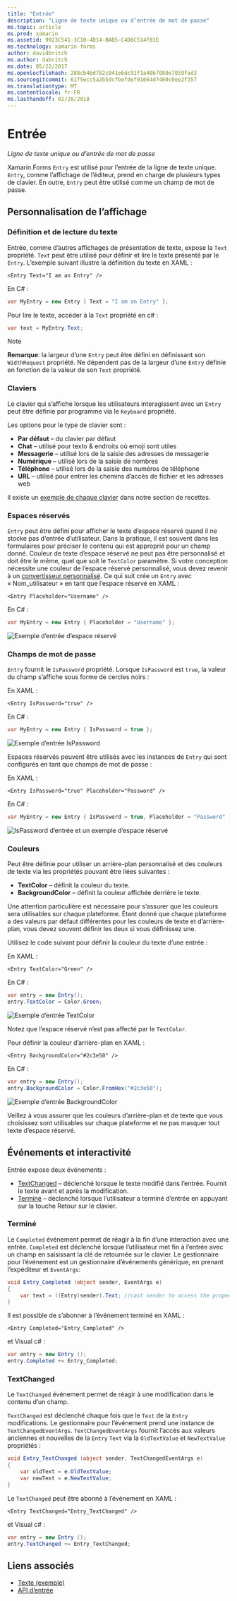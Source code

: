 ```yaml
---
title: "Entrée"
description: "Ligne de texte unique ou d’entrée de mot de passe"
ms.topic: article
ms.prod: xamarin
ms.assetid: 9923C541-3C10-4D14-BAB5-C4D6C514FB1E
ms.technology: xamarin-forms
author: davidbritch
ms.author: dabritch
ms.date: 05/22/2017
ms.openlocfilehash: 288cb4bd782c041e6dc91f1a40b7080e7859fad3
ms.sourcegitcommit: 61f5ecc5a2b5dcfbefdef91664d7460c0ee2f357
ms.translationtype: MT
ms.contentlocale: fr-FR
ms.lasthandoff: 02/28/2018
---
```

# <a name="entry"></a>Entrée

_Ligne de texte unique ou d’entrée de mot de passe_

Xamarin.Forms `Entry` est utilisé pour l’entrée de la ligne de texte unique. `Entry`, comme l’affichage de l’éditeur, prend en charge de plusieurs types de clavier. En outre, `Entry` peut être utilisé comme un champ de mot de passe.

## <a name="display-customization"></a>Personnalisation de l’affichage

### <a name="setting-and-reading-text"></a>Définition et de lecture du texte

Entrée, comme d’autres affichages de présentation de texte, expose la `Text` propriété. `Text` peut être utilisé pour définir et lire le texte présenté par le `Entry`. L’exemple suivant illustre la définition du texte en XAML :

```xaml
<Entry Text="I am an Entry" />
```

En C# :

```csharp
var MyEntry = new Entry { Text = "I am an Entry" };
```

Pour lire le texte, accéder à la `Text` propriété en c# :

```csharp
var text = MyEntry.Text;
```

> [!NOTE]
> **Remarque**: la largeur d’une `Entry` peut être défini en définissant son `WidthRequest` propriété. Ne dépendent pas de la largeur d’une `Entry` définie en fonction de la valeur de son `Text` propriété.

### <a name="keyboards"></a>Claviers

Le clavier qui s’affiche lorsque les utilisateurs interagissent avec un `Entry` peut être définie par programme via le `Keyboard` propriété.

Les options pour le type de clavier sont :

- **Par défaut** &ndash; du clavier par défaut
- **Chat** &ndash; utilisé pour texto & endroits où emoji sont utiles
- **Messagerie** &ndash; utilisé lors de la saisie des adresses de messagerie
- **Numérique** &ndash; utilisé lors de la saisie de nombres
- **Téléphone** &ndash; utilisé lors de la saisie des numéros de téléphone
- **URL** &ndash; utilisé pour entrer les chemins d’accès de fichier et les adresses web

Il existe un [exemple de chaque clavier](https://developer.xamarin.com/recipes/cross-platform/xamarin-forms/choose-keyboard-for-entry/) dans notre section de recettes.

### <a name="placeholders"></a>Espaces réservés

`Entry` peut être défini pour afficher le texte d’espace réservé quand il ne stocke pas d’entrée d’utilisateur. Dans la pratique, il est souvent dans les formulaires pour préciser le contenu qui est approprié pour un champ donné. Couleur de texte d’espace réservé ne peut pas être personnalisé et doit être le même, quel que soit le `TextColor` paramètre. Si votre conception nécessite une couleur de l’espace réservé personnalisé, vous devez revenir à un [convertisseur personnalisé](). Ce qui suit crée un `Entry` avec « Nom_utilisateur » en tant que l’espace réservé en XAML :

```xaml
<Entry Placeholder="Username" />
```

En C# :

```csharp
var MyEntry = new Entry { Placeholder = "Username" };
```

![](entry-images/placeholder.png "Exemple d’entrée d’espace réservé")

### <a name="password-fields"></a>Champs de mot de passe

`Entry` fournit le `IsPassword` propriété. Lorsque `IsPassword` est `true`, la valeur du champ s’affiche sous forme de cercles noirs :

En XAML :

```xaml
<Entry IsPassword="true" />
```

En C# :

```csharp
var MyEntry = new Entry { IsPassword = true };
```

![](entry-images/password.png "Exemple d’entrée IsPassword")

Espaces réservés peuvent être utilisés avec les instances de `Entry` qui sont configurés en tant que champs de mot de passe :

En XAML :

```xaml
<Entry IsPassword="true" Placeholder="Password" />
```

En C# :

```csharp
var MyEntry = new Entry { IsPassword = true, Placeholder = "Password" };
```

![](entry-images/passwordplaceholder.png "IsPassword d’entrée et un exemple d’espace réservé")


### <a name="colors"></a>Couleurs

Peut être définie pour utiliser un arrière-plan personnalisé et des couleurs de texte via les propriétés pouvant être liées suivantes :

- **TextColor** &ndash; définit la couleur du texte.
- **BackgroundColor** &ndash; définit la couleur affichée derrière le texte.

Une attention particulière est nécessaire pour s’assurer que les couleurs sera utilisables sur chaque plateforme. Étant donné que chaque plateforme a des valeurs par défaut différentes pour les couleurs de texte et d’arrière-plan, vous devez souvent définir les deux si vous définissez une.

Utilisez le code suivant pour définir la couleur du texte d’une entrée :

En XAML :

```xaml
<Entry TextColor="Green" />
```

En C# :

```csharp
var entry = new Entry();
entry.TextColor = Color.Green;
```

![](entry-images/textcolor.png "Exemple d’entrée TextColor")

Notez que l’espace réservé n’est pas affecté par le `TextColor`.

Pour définir la couleur d’arrière-plan en XAML :

```xaml
<Entry BackgroundColor="#2c3e50" />
```

En C# :

```csharp
var entry = new Entry();
entry.BackgroundColor = Color.FromHex("#2c3e50");
```

![](entry-images/textbackgroundcolor.png "Exemple d’entrée BackgroundColor")

Veillez à vous assurer que les couleurs d’arrière-plan et de texte que vous choisissez sont utilisables sur chaque plateforme et ne pas masquer tout texte d’espace réservé.

## <a name="events-and-interactivity"></a>Événements et interactivité

Entrée expose deux événements :

- [TextChanged](http://developer.xamarin.com/api/event/Xamarin.Forms.Entry.TextChanged/) &ndash; déclenché lorsque le texte modifié dans l’entrée. Fournit le texte avant et après la modification.
- [Terminé](http://developer.xamarin.com/api/event/Xamarin.Forms.Entry.Completed/) &ndash; déclenché lorsque l’utilisateur a terminé d’entrée en appuyant sur la touche Retour sur le clavier.

### <a name="completed"></a>Terminé

Le `Completed` événement permet de réagir à la fin d’une interaction avec une entrée. `Completed` est déclenché lorsque l’utilisateur met fin à l’entrée avec un champ en saisissant la clé de retournée sur le clavier. Le gestionnaire pour l’événement est un gestionnaire d’événements générique, en prenant l’expéditeur et `EventArgs`:

```csharp
void Entry_Completed (object sender, EventArgs e)
{
    var text = ((Entry)sender).Text; //cast sender to access the properties of the Entry
}
```

Il est possible de s’abonner à l’événement terminé en XAML :

```xaml
<Entry Completed="Entry_Completed" />
```

et Visual c# :

```csharp
var entry = new Entry ();
entry.Completed += Entry_Completed;
```

### <a name="textchanged"></a>TextChanged

Le `TextChanged` événement permet de réagir à une modification dans le contenu d’un champ.

`TextChanged` est déclenché chaque fois que le `Text` de la `Entry` modifications. Le gestionnaire pour l’événement prend une instance de `TextChangedEventArgs`. `TextChangedEventArgs` fournit l’accès aux valeurs anciennes et nouvelles de la `Entry` `Text` via la `OldTextValue` et `NewTextValue` propriétés :

```csharp
void Entry_TextChanged (object sender, TextChangedEventArgs e)
{
    var oldText = e.OldTextValue;
    var newText = e.NewTextValue;
}
```

Le `TextChanged` peut être abonné à l’événement en XAML :

```xaml
<Entry TextChanged="Entry_TextChanged" />
```

et Visual c# :

```csharp
var entry = new Entry ();
entry.TextChanged += Entry_TextChanged;
```


## <a name="related-links"></a>Liens associés

- [Texte (exemple)](https://developer.xamarin.com/samples/xamarin-forms/UserInterface/Text)
- [API d’entrée](https://developer.xamarin.com/api/type/Xamarin.Forms.Entry/)
